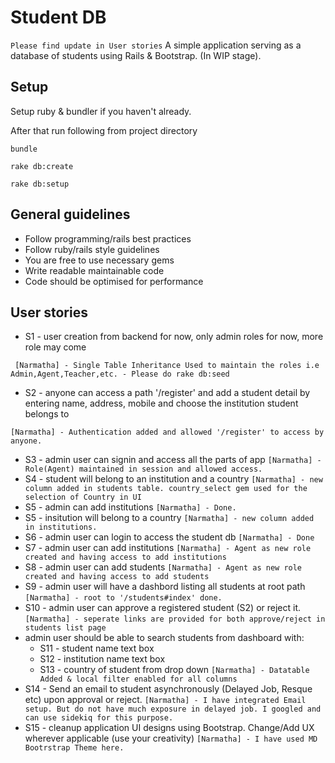 # Student DB

` Please find update in User stories `
A simple application serving as a database of students using Rails & Bootstrap. (In WIP stage).

## Setup

 Setup ruby & bundler if you haven't already. 
 
 After that run following from project directory

`bundle`

`rake db:create`

`rake db:setup`

## General guidelines

* Follow programming/rails best practices
* Follow ruby/rails style guidelines
* You are free to use necessary gems
* Write readable maintainable code
* Code should be optimised for performance

## User stories

* S1 - user creation from backend for now, only admin roles for now, more role may come
	
` [Narmatha] - Single Table Inheritance Used to maintain the roles i.e Admin,Agent,Teacher,etc.
			 - Please do rake db:seed`
* S2 - anyone can access a path '/register' and add a student detail by entering name, address, mobile and choose the institution student belongs to
	
`[Narmatha] - Authentication added and allowed '/register' to access by anyone.`
* S3 - admin user can signin and access all the parts of app
	`[Narmatha] - Role(Agent) maintained in session and allowed access.`
* S4 - student will belong to an institution and a country
	`[Narmatha] - new column added in students table. country_select gem used for the selection of Country in UI`
* S5 - admin can add institutions
	`[Narmatha] - Done.`
* S5 - insitution will belong to a country
	`[Narmatha] - new column added in institutions.`
* S6 - admin user can login to access the student db
	`[Narmatha] - Done`
* S7 - admin user can add institutions
	`[Narmatha] - Agent as new role created and having access to add institutions`
* S8 - admin user can add students
	`[Narmatha] - Agent as new role created and having access to add students`
* S9 - admin user will have a dashbord listing all students at root path
	`[Narmatha] - root to '/students#index' done.`
* S10 - admin user can approve a registered student (S2) or reject it.
    `[Narmatha] - seperate links are provided for both approve/reject in students list page `
* admin user should be able to search students from dashboard with:
    - S11 - student name text box
    - S12 - institution name text box
    - S13 - country of student from drop down
    `[Narmatha] - Datatable Added & local filter enabled for all columns`
* S14 - Send an email to student asynchronously (Delayed Job, Resque etc) upon approval or reject.
	`[Narmatha] - I have integrated Email setup. But do not have much exposure in delayed job. I googled and can use sidekiq for this purpose.`
* S15 - cleanup application UI designs using Bootstrap. Change/Add UX wherever applicable (use your creativity)
	`[Narmatha] - I have used MD Bootrstrap Theme here. `